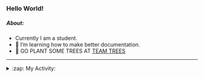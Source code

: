 ### Hello World!

##### About:
- Currently I am a student.
- 🌱 I’m learning how to make better documentation.
- 🌱 GO PLANT SOME TREES AT [TEAM TREES](https://teamtrees.org/)

---
<details>
  <summary>:zap: My Activity:</summary>
  
<!--START_SECTION:waka-->
![Code Time](http://img.shields.io/badge/Code%20Time-1%2C236%20hrs%2018%20mins-blue)

**I'm a Night 🦉** 

```text
🌞 Morning                2022 commits        ███░░░░░░░░░░░░░░░░░░░░░░   10.29 % 
🌆 Daytime                6608 commits        ████████░░░░░░░░░░░░░░░░░   33.61 % 
🌃 Evening                5659 commits        ███████░░░░░░░░░░░░░░░░░░   28.79 % 
🌙 Night                  5370 commits        ███████░░░░░░░░░░░░░░░░░░   27.32 % 
```
📅 **I'm Most Productive on Wednesday** 

```text
Monday                   2723 commits        ███░░░░░░░░░░░░░░░░░░░░░░   13.85 % 
Tuesday                  2712 commits        ███░░░░░░░░░░░░░░░░░░░░░░   13.80 % 
Wednesday                4617 commits        ██████░░░░░░░░░░░░░░░░░░░   23.49 % 
Thursday                 2600 commits        ███░░░░░░░░░░░░░░░░░░░░░░   13.23 % 
Friday                   2095 commits        ███░░░░░░░░░░░░░░░░░░░░░░   10.66 % 
Saturday                 1680 commits        ██░░░░░░░░░░░░░░░░░░░░░░░   08.55 % 
Sunday                   3232 commits        ████░░░░░░░░░░░░░░░░░░░░░   16.44 % 
```


📊 **This Week I Spent My Time On** 

```text
🔥 Editors: 
IntelliJ                 7 hrs 13 mins       █████████████████░░░░░░░░   68.85 % 
VS Code                  2 hrs 35 mins       ██████░░░░░░░░░░░░░░░░░░░   24.70 % 
Android Studio           40 mins             ██░░░░░░░░░░░░░░░░░░░░░░░   06.45 % 

🐱‍💻 Projects: 
java-springboot-projects 4 hrs 17 mins       ██████████░░░░░░░░░░░░░░░   40.82 % 
music-api                2 hrs 30 mins       ██████░░░░░░░░░░░░░░░░░░░   23.82 % 
py-series                2 hrs 2 mins        █████░░░░░░░░░░░░░░░░░░░░   19.41 % 
vlsm-subnet              33 mins             █░░░░░░░░░░░░░░░░░░░░░░░░   05.29 % 
CSE224-Fundamentals-of-An30 mins             █░░░░░░░░░░░░░░░░░░░░░░░░   04.83 % 
```


 Last Updated on 18/10/2023 06:11:41 UTC
<!--END_SECTION:waka-->
</details>
